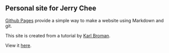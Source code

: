 ## Personal site for Jerry Chee 

[Github Pages](https://pages.github.com) provide a simple way to make a
website using Markdown and git.

This site is created from a tutorial by [Karl Broman](https://github.com/kbroman).

View it [here](http://kbroman.org/simple_site).

